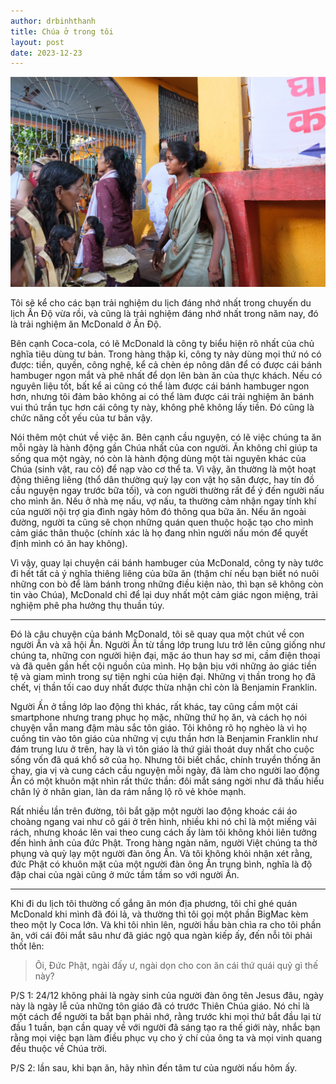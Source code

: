 ```yaml
---
author: drbinhthanh
title: Chúa ở trong tôi
layout: post
date: 2023-12-23
---
```

![Cô gái mặc áo choàng](/assets/img/aochoang.jpeg)

Tôi sẽ kể cho các bạn trải nghiệm du lịch đáng nhớ nhất trong chuyến du lịch Ấn Độ vừa rồi, và cũng là trải nghiệm đáng nhớ nhất trong năm nay, đó là trải nghiệm ăn McDonald ở Ấn Độ.

Bên cạnh Coca-cola, có lẽ McDonald là công ty biểu hiện rõ nhất của chủ nghĩa tiêu dùng tư bản. Trong hàng thập kỉ, công ty này dùng mọi thứ nó có được: tiền, quyền, công nghệ, kể cả chèn ép nông dân để có được cái bánh hambuger ngon mắt và phê nhất để dọn lên bàn ăn của thực khách. Nếu có nguyên liệu tốt, bất kể ai cũng có thể làm được cái bánh hambuger ngon hơn, nhưng tôi đảm bảo không ai có thể làm được cái trải nghiệm ăn bánh vui thú trần tục hơn cái công ty này, không phê không lấy tiền. Đó cũng là chức năng cốt yếu của tư bản vậy.

Nói thêm một chút về việc ăn. Bên cạnh cầu nguyện, có lẽ việc chúng ta ăn mỗi ngày là hành động gần Chúa nhất của con người. Ăn không chỉ giúp ta sống qua một ngày, nó còn là hành động dùng một tài nguyên khác của Chúa (sinh vật, rau cỏ) để nạp vào cơ thể ta. Vì vậy, ăn thường là một hoạt động thiêng liêng (thổ dân thường quỳ lạy con vật họ săn được, hay tín đồ cầu nguyện ngay trước bữa tối), và con người thường rất để ý đến người nấu cho mình ăn. Nếu ở nhà mẹ nấu, vợ nấu, ta thường cảm nhận ngay tính khí của người nội trợ gia đình ngày hôm đó thông qua bữa ăn. Nếu ăn ngoài đường, người ta cũng sẽ chọn những quán quen thuộc hoặc tạo cho mình cảm giác thân thuộc (chính xác là họ đang nhìn người nấu món để quyết định mình có ăn hay không). 

Vì vậy, quay lại chuyện cái bánh hambuger của McDonald, công ty này tước đi hết tất cả ý nghĩa thiêng liêng của bữa ăn (thậm chí nếu bạn biết nó nuôi những con bò để làm bánh trong những điều kiện nào, thì bạn sẽ không còn tin vào Chúa), McDonald chỉ để lại duy nhất một cảm giác ngon miệng, trải nghiệm phê pha hưởng thụ thuần túy.

---

Đó là câu chuyện của bánh McDonald, tôi sẽ quay qua một chút về con người Ấn và xã hội Ấn. Người Ấn từ tầng lớp trung lưu trở lên cũng giống như chúng ta, những con người hiện đại, mặc áo thun hay sơ mi, cầm điện thoại và đã quên gần hết cội nguồn của mình. Họ bận bịu với những ảo giác tiền tệ và giam mình trong sự tiện nghi của hiện đại. Những vị thần trong họ đã chết, vị thần tối cao duy nhất được thừa nhận chỉ còn là Benjamin Franklin.

Người Ấn ở tầng lớp lao động thì khác, rất khác, tay cũng cầm một cái smartphone nhưng trang phục họ mặc, những thứ họ ăn, và cách họ nói chuyện vẫn mang đậm màu sắc tôn giáo. Tôi không rõ họ nghèo là vì họ cuồng tin vào tôn giáo của những vị cựu thần hơn là Benjamin Franklin như đám trung lưu ở trên, hay là vì tôn giáo là thứ giải thoát duy nhất cho cuộc sống vốn đã quá khổ sở của họ. Nhưng tôi biết chắc, chính truyền thống ăn chay, gia vị và cung cách cầu nguyện mỗi ngày, đã làm cho người lao động Ấn có một khuôn mặt nhìn rất thức thần: đôi mắt sáng ngời như đã thấu hiểu chân lý ở nhân gian, làn da rám nắng lộ rõ vẻ khỏe mạnh.

Rất nhiều lần trên đường, tôi bắt gặp một người lao động khoác cái áo choàng ngang vai như cô gái ở trên hình, nhiều khi nó chỉ là một miếng vải rách, nhưng khoác lên vai theo cung cách ấy làm tôi không khỏi liên tưởng đến hình ảnh của đức Phật. Trong hàng ngàn năm, người Việt chúng ta thờ phụng và quỳ lạy một người đàn ông Ấn. Và tôi không khỏi nhận xét rằng, đức Phật có khuôn mặt của một người đàn ông Ấn trung bình, nghĩa là độ đập chai của ngài cũng ở mức tầm tầm so với người Ấn.

---

Khi đi du lịch tôi thường cố gắng ăn món địa phương, tôi chỉ ghé quán McDonald khi mình đã đói lả, và thường thì tôi gọi một phần BigMac kèm theo một ly Coca lớn. Và khi tôi nhìn lên, người hầu bàn chìa ra cho tôi phần ăn, với cái đôi mắt sâu như đã giác ngộ qua ngàn kiếp ấy, đến nỗi tôi phải thốt lên:

> Ôi, Đức Phật, ngài đấy ư, ngài dọn cho con ăn cái thứ quái quỷ gì thế này?

P/S 1: 24/12 không phải là ngày sinh của người đàn ông tên Jesus đâu, ngày này là ngày lễ của những tôn giáo đã có trước Thiên Chúa giáo. Nó chỉ là một cách để người ta bắt bạn phải nhớ, rằng trước khi mọi thứ bắt đầu lại từ đầu 1 tuần, bạn cần quay về với người đã sáng tạo ra thế giới này, nhắc bạn rằng mọi việc bạn làm điều phục vụ cho ý chí của ông ta và mọi vinh quang đều thuộc về Chúa trời.

P/S 2: lần sau, khi bạn ăn, hãy nhìn đến tâm tư của người nấu hôm ấy.
